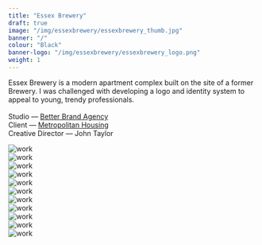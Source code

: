 ```yaml
---
title: "Essex Brewery"
draft: true
image: "/img/essexbrewery/essexbrewery_thumb.jpg"
banner: "/"
colour: "Black"
banner-logo: "/img/essexbrewery/essexbrewery_logo.png"
weight: 1
---
```

<p>
    Essex Brewery is a modern apartment complex built on the site of a former Brewery. I was challenged with developing a logo and identity system to appeal to young, trendy professionals.
    <br><br>
    Studio — <a href="https://www.betterbrandagency.com/" class="better-link">Better Brand Agency</a><br>
    Client — <a href="https://www.metropolitan.org.uk/">Metropolitan Housing</a><br>
    Creative Director — John Taylor
</p>
<div class="row">
    <div class="col-sm-12">
        <img src="/img/essexbrewery/essexbrewery_sk1.jpg" alt="work" class="project-img">
    </div>
</div>
<div class="row">
    <div class="col-sm-6">
        <img src="/img/essexbrewery/essexbrewery_sk2.jpg" alt="work" class="project-img">
    </div>
    <div class="col-sm-6">
        <img src="/img/essexbrewery/essexbrewery_sk3.jpg" alt="work" class="project-img">
    </div>
</div>
<div class="row">
    <div class="col-sm-12">
        <img src="/img/essexbrewery/essexbrewery_process.jpg" alt="work" class="project-img">
    </div>
</div>
<div class="row">
    <div class="col-sm-12">
        <img src="/img/essexbrewery/essexbrewery_full_logo.jpg" alt="work" class="project-img">
    </div>
</div>
<div class="row">
    <div class="col-sm-6">
        <img src="/img/essexbrewery/essexbrewery_icon.jpg" alt="work" class="project-img">
    </div>
    <div class="col-sm-6">
        <img src="/img/essexbrewery/essexbrewery_icon_reverse.jpg" alt="work" class="project-img">
    </div>
</div>
<div class="row">
    <div class="col-sm-12">
        <img src="/img/essexbrewery/essexbrewery_brochure.jpg" alt="work" class="project-img">
    </div>
</div>
<div class="row">
    <div class="col-sm-12">
        <img src="/img/essexbrewery/essexbrewery_brochure2.jpg" alt="work" class="project-img">
    </div>
</div>
<div class="row">
    <div class="col-sm-12">
        <img src="/img/essexbrewery/essexbrewery_brochure3.jpg" alt="work" class="project-img">
    </div>
</div>
<div class="row">
    <div class="col-sm-12">
        <img src="/img/essexbrewery/essexbrewery_hoarding.jpg" alt="work" class="project-img">
    </div>
</div>
